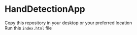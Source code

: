 # HandDetectionApp
Copy this repository in your desktop or your preferred location<br>
Run this `index.html` file
